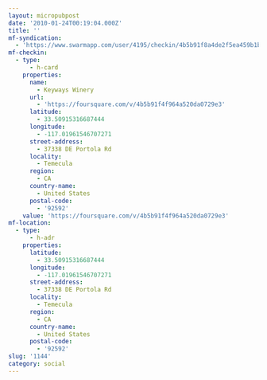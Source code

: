 ```yaml
---
layout: micropubpost
date: '2010-01-24T00:19:04.000Z'
title: ''
mf-syndication:
  - 'https://www.swarmapp.com/user/4195/checkin/4b5b91f8a4de2f5ea459b1bb'
mf-checkin:
  - type:
      - h-card
    properties:
      name:
        - Keyways Winery
      url:
        - 'https://foursquare.com/v/4b5b91f4f964a520da0729e3'
      latitude:
        - 33.50915316687444
      longitude:
        - -117.01961546707271
      street-address:
        - 37338 DE Portola Rd
      locality:
        - Temecula
      region:
        - CA
      country-name:
        - United States
      postal-code:
        - '92592'
    value: 'https://foursquare.com/v/4b5b91f4f964a520da0729e3'
mf-location:
  - type:
      - h-adr
    properties:
      latitude:
        - 33.50915316687444
      longitude:
        - -117.01961546707271
      street-address:
        - 37338 DE Portola Rd
      locality:
        - Temecula
      region:
        - CA
      country-name:
        - United States
      postal-code:
        - '92592'
slug: '1144'
category: social
---
```


